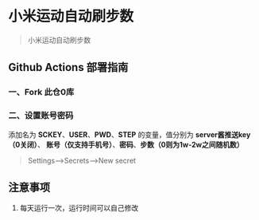 # 小米运动自动刷步数

> 小米运动自动刷步数

## Github Actions 部署指南

### 一、Fork 此仓0库

### 二、设置账号密码

添加名为  **SCKEY**、**USER**、**PWD**、**STEP** 的变量，值分别为 **server酱推送key（0关闭）**、 **账号（仅支持手机号）**、**密码**、**步数（0则为1w-2w之间随机数）**

> Settings-->Secrets-->New secret

## 注意事项

1. 每天运行一次，运行时间可以自己修改
